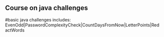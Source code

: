 ## Course on java challenges
#basic java challenges includes: 
EvenOdd|PasswordComplexityCheck|CountDaysFromNow|LetterPoints|RedactWords 
